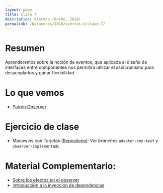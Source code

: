 ```yaml
---
layout: page
title: Clase 7
description: Viernes (Noche, 2018)
permalink: /bitacoras/2018/viernes-n/clase-7/
---
```


# Resumen

Aprenderemos sobre la noción de eventos, que aplicada al diseño de interfaces entre componentes nos permitirá utilizar el asincronismo para desacoplarlos y ganar flexibilidad.

# Lo que vemos

- [Patrón Observer](https://docs.google.com/document/d/1h8Cce8faTG65RXoElPvAsPS-I8H2MxMbemzMcYCL56I/edit)

# Ejercicio de clase

- Macowins con Tarjetas ([Repositorio](https://github.com/dds-utn/macowins-tarjetas)): Ver _branches_ `adapter-con-test` y `observer-implementado`

# Material Complementario:

- [Sobre los efectos en el observer](https://docs.google.com/document/d/1UwTcRLugqDgZuqfWvOxckwk27UBjDo70AF1znzX24QM/edit#heading=h.y04j3mise0wn)
- [Introducción a la inyección de dependencias](https://docs.google.com/document/d/1GsW-hVF0XR76KunDILqkltyE1KIBvj3ldCCkyStjne0/edit)




